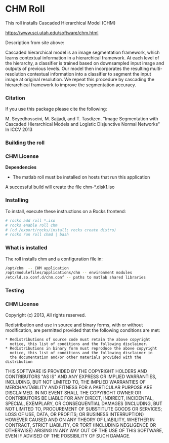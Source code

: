 # CHM Roll

This roll installs Cascaded Hierarchical Model (CHM) 

https://www.sci.utah.edu/software/chm.html

Description from site above:

Cascaded hierarchical model is an image segmentation framework, which learns contextual information in a hierarchical framework. At each level of the hierarchy, a classifier is trained based on downsampled input image and outputs of previous levels. Our model then incorporates the resulting multi-resolution contextual information into a classifier to segment the input image at original resolution. We repeat this procedure by cascading the hierarchical framework to improve the segmentation accuracy.

### Citation

If you use this package please cite the following:

M. Seyedhosseini, M. Sajjadi, and T. Tasdizen. "Image Segmentation with Cascaded Hierarchical Models and Logistic Disjunctive Normal Networks" In ICCV 2013

### Building the roll

### CHM License

**Dependencies**

* The matlab roll must be installed on hosts that run this application

A successful build will create the file chm-*.disk1.iso

### Installing

To install, execute these instructions on a Rocks frontend:

```Bash
# rocks add roll *.iso
# rocks enable roll chm
# (cd /export/rocks/install; rocks create distro)
# rocks run roll chmd | bash
```

### What is installed

The roll installs chm and a configuration file in:

```Bash
/opt/chm  -- CHM application
/opt/modulefiles/applications/chm -- environment modules
/etc/ld.so.conf.d/chm.conf -- paths to matlab shared libraries
```

### Testing



### CHM License

Copyright (c) 2013,
All rights reserved.

Redistribution and use in source and binary forms, with or without
modification, are permitted provided that the following conditions are
met:

    * Redistributions of source code must retain the above copyright
      notice, this list of conditions and the following disclaimer.
    * Redistributions in binary form must reproduce the above copyright
      notice, this list of conditions and the following disclaimer in
      the documentation and/or other materials provided with the distribution

THIS SOFTWARE IS PROVIDED BY THE COPYRIGHT HOLDERS AND CONTRIBUTORS "AS IS"
AND ANY EXPRESS OR IMPLIED WARRANTIES, INCLUDING, BUT NOT LIMITED TO, THE
IMPLIED WARRANTIES OF MERCHANTABILITY AND FITNESS FOR A PARTICULAR PURPOSE
ARE DISCLAIMED. IN NO EVENT SHALL THE COPYRIGHT OWNER OR CONTRIBUTORS BE
LIABLE FOR ANY DIRECT, INDIRECT, INCIDENTAL, SPECIAL, EXEMPLARY, OR
CONSEQUENTIAL DAMAGES (INCLUDING, BUT NOT LIMITED TO, PROCUREMENT OF
SUBSTITUTE GOODS OR SERVICES; LOSS OF USE, DATA, OR PROFITS; OR BUSINESS
INTERRUPTION) HOWEVER CAUSED AND ON ANY THEORY OF LIABILITY, WHETHER IN
CONTRACT, STRICT LIABILITY, OR TORT (INCLUDING NEGLIGENCE OR OTHERWISE)
ARISING IN ANY WAY OUT OF THE USE OF THIS SOFTWARE, EVEN IF ADVISED OF THE
POSSIBILITY OF SUCH DAMAGE.
